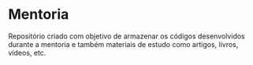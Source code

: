 # Mentoria
Repositório criado com objetivo de armazenar os códigos desenvolvidos durante a mentoria e também materiais de estudo como artigos, livros, vídeos, etc.